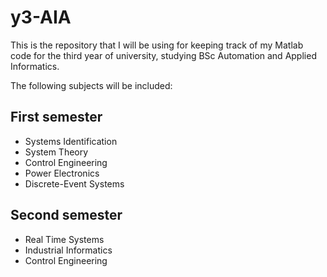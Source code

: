 # y3-AIA
This is the repository that I will be using for keeping track of my Matlab code for the third year of university, studying BSc Automation and Applied Informatics.

The following subjects will be included:
## First semester
- Systems Identification
- System Theory
- Control Engineering
- Power Electronics
- Discrete-Event Systems

## Second semester
- Real Time Systems
- Industrial Informatics
- Control Engineering
